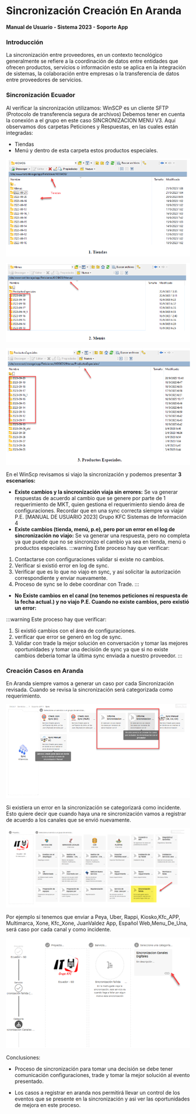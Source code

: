 # Sincronización Creación En Aranda

 **Manual de Usuario - Sistema 2023 - Soporte App**

 
### Introducción
La sincronización entre proveedores, en un contexto tecnológico generalmente se refiere
a la coordinación de datos entre entidades que ofrecen productos, servicios o información
esto se aplica en la integración de sistemas, la colaboración entre empresas o la
transferencia de datos entre proveedores de servicios.
### Sincronización Ecuador
Al verificar la sincronización utilizamos: WinSCP es un cliente SFTP (Protocolo de
transferencia segura de archivos)
Debemos tener en cuenta la conexión a el grupo en este caso SINCRONIZACION MENU
V3.
Aquí observamos dos carpetas Peticiones y Respuestas, en las cuales están integradas:

- Tiendas
- Menú y dentro de esta carpeta estos productos especiales.

![Locale Dropdown](./img/1.png)



![Locale Dropdown](./img/2.png)



![Locale Dropdown](./img/3.png)

En el WinScp revisamos si viajo la sincronización y podemos presentar **3 escenarios:**
* **Existe cambios y la sincronización viaja sin errores:**
Se va generar respuestas de acuerdo al cambio que se genere por parte de 1 requerimiento de MKT, quien gestiona el requerimiento siendo área de configuraciones.
Recordar que en una sync correcta siempre va viajar P.E.
[MANUAL DE USUARIO 2023] Grupo KFC
Sistemas de Información
4
* **Existe cambios (tienda, menú, p.e), pero por un error en el log de sincronización no viajo:**
Se va generar una respuesta, pero no completa ya que puede que no se sincronizo el cambio ya sea en tienda, menú o productos especiales.
:::warning Este proceso hay que verificar:
1. Contactarse con configuraciones validar si existe no cambios.
2. Verificar si existió error en log de sync.
3. Verificar que es lo que no viajo en sync, y así solicitar la autorización correspondiente y enviar nuevamente.
4. Proceso de sync se lo debe coordinar con Trade.
:::

- **No Existe cambios en el canal (no tenemos peticiones ni respuesta de la fecha actual.) y no viajo P.E.
Cuando no existe cambios, pero existió un error:**

:::warning
Este proceso hay que verificar:
1. Si existió cambios con el área de configuraciones.
2. verificar que error se generó en log de sync.
3. Validar con trade la mejor solución en conversación y tomar las mejores oportunidades y tomar una decisión de sync ya que si no existe cambios debería tomar la última sync enviada a nuestro proveedor. 
:::

###  Creación Casos en Aranda

En Aranda siempre vamos a generar un caso por cada Sincronización revisada. Cuando se revisa la sincronización será categorizada como requerimiento.

![Locale Dropdown](./img/4.png)

Si existiera un error en la sincronización se categorizará como incidente.
Esto quiere decir que cuando haya una re sincronización vamos a registrar de acuerdo a los canales que se envió nuevamente.

![Locale Dropdown](./img/5.png)


Por ejemplo si tenemos que enviar a Peya, Uber, Rappi, Kiosko,Kfc_APP, Multimarca, Xone, Kfc_Xone, JuanValdez App, Español Web,Menu_De_Una, será caso por cada canal y como incidente.

![Locale Dropdown](./img/6.png)

Conclusiones:
- Proceso de sincronización para tomar una decisión se debe tener comunicación configuraciones, trade y tomar la mejor solución al evento presentado.

- Los casos a registrar en aranda nos permitirá llevar un control de los eventos que se presente en la sincronización y asi ver las oportunidades de mejora en este proceso.